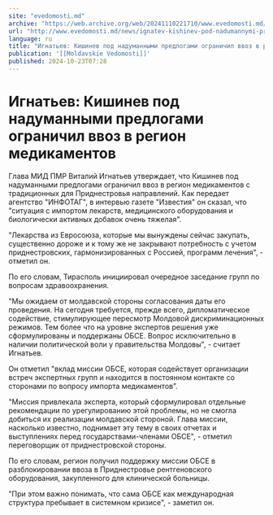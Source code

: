 ```yaml
---
site: "evedomosti.md"
archive: "https://web.archive.org/web/20241110221710/www.evedomosti.md/news/ignatev-kishinev-pod-nadumannymi-predlogami-ogranichil-vvoz"
url: "http://www.evedomosti.md/news/ignatev-kishinev-pod-nadumannymi-predlogami-ogranichil-vvoz"
language: ru
title: "Игнатьев: Кишинев под надуманными предлогами ограничил ввоз в регион медикаментов"
publication: '[[Moldavskie Vedomosti]]'
published: 2024-10-23T07:28
---
```


# Игнатьев: Кишинев под надуманными предлогами ограничил ввоз в регион медикаментов

Глава МИД ПМР Виталий Игнатьев утверждает, что Кишинев под надуманными предлогами ограничил ввоз в регион медикаментов с традиционных для Приднестровья направлений. Как передает агентство "ИНФОТАГ", в интервью газете "Известия" он сказал, что "ситуация с импортом лекарств, медицинского оборудования и биологически активных добавок очень тяжелая".

"Лекарства из Евросоюза, которые мы вынуждены сейчас закупать, существенно дороже и к тому же не закрывают потребность с учетом приднестровских, гармонизированных с Россией, программ лечения", - отметил он.

По его словам, Тирасполь инициировал очередное заседание групп по вопросам здравоохранения.

"Мы ожидаем от молдавской стороны согласования даты его проведения. На сегодня требуется, прежде всего, дипломатическое содействие, стимулирующее пересмотр Молдовой дискриминационных режимов. Тем более что на уровне экспертов решения уже сформулированы и поддержаны ОБСЕ. Вопрос исключительно в наличии политической воли у правительства Молдовы", - считает Игнатьев.

Он отметил "вклад миссии ОБСЕ, которая содействует организации встреч экспертных групп и находится в постоянном контакте со сторонами по вопросу импорта медикаментов".

"Миссия привлекала эксперта, который сформулировал отдельные рекомендации по урегулированию этой проблемы, но не смогла добиться их реализации молдавской стороной. Глава миссии, насколько известно, поднимает эту тему в своих отчетах и выступлениях перед государствами-членами ОБСЕ", - отметил переговорщик от приднестровской стороны.

По его словам, регион получил поддержку миссии ОБСЕ в разблокировании ввоза в Приднестровье рентгеновского оборудования, закупленного для клинической больницы.

"При этом важно понимать, что сама ОБСЕ как международная структура пребывает в системном кризисе", - заметил он.